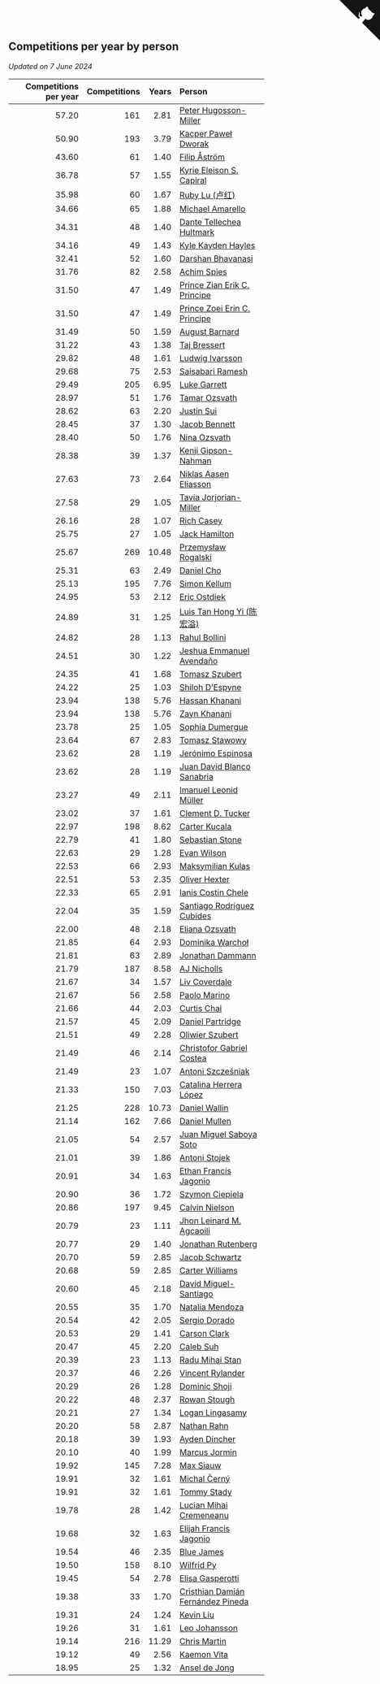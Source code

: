 ## Competitions per year by person

*Updated on  7 June 2024*

| Competitions per year | Competitions | Years | Person |
| ---: | ---: | ---: | :--- |
| 57.20 | 161 | 2.81 | [Peter Hugosson-Miller](https://www.worldcubeassociation.org/persons/2021HUGO01) |
| 50.90 | 193 | 3.79 | [Kacper Paweł Dworak](https://www.worldcubeassociation.org/persons/2020DWOR01) |
| 43.60 | 61 | 1.40 | [Filip Åström](https://www.worldcubeassociation.org/persons/2023ASTR01) |
| 36.78 | 57 | 1.55 | [Kyrie Eleison S. Capiral](https://www.worldcubeassociation.org/persons/2022CAPI02) |
| 35.98 | 60 | 1.67 | [Ruby Lu (卢红)](https://www.worldcubeassociation.org/persons/2022LURU01) |
| 34.66 | 65 | 1.88 | [Michael Amarello](https://www.worldcubeassociation.org/persons/2022AMAR09) |
| 34.31 | 48 | 1.40 | [Dante Tellechea Hultmark](https://www.worldcubeassociation.org/persons/2023HULT01) |
| 34.16 | 49 | 1.43 | [Kyle Kayden Hayles](https://www.worldcubeassociation.org/persons/2022HAYL02) |
| 32.41 | 52 | 1.60 | [Darshan Bhavanasi](https://www.worldcubeassociation.org/persons/2022BHAV01) |
| 31.76 | 82 | 2.58 | [Achim Spies](https://www.worldcubeassociation.org/persons/2021SPIE01) |
| 31.50 | 47 | 1.49 | [Prince Zian Erik C. Principe](https://www.worldcubeassociation.org/persons/2022PRIN08) |
| 31.50 | 47 | 1.49 | [Prince Zoei Erin C. Principe](https://www.worldcubeassociation.org/persons/2022PRIN09) |
| 31.49 | 50 | 1.59 | [August Barnard](https://www.worldcubeassociation.org/persons/2022BARN21) |
| 31.22 | 43 | 1.38 | [Taj Bressert](https://www.worldcubeassociation.org/persons/2023BRES01) |
| 29.82 | 48 | 1.61 | [Ludwig Ivarsson](https://www.worldcubeassociation.org/persons/2022IVAR01) |
| 29.68 | 75 | 2.53 | [Saisabari Ramesh](https://www.worldcubeassociation.org/persons/2021RAME01) |
| 29.49 | 205 | 6.95 | [Luke Garrett](https://www.worldcubeassociation.org/persons/2017GARR05) |
| 28.97 | 51 | 1.76 | [Tamar Ozsvath](https://www.worldcubeassociation.org/persons/2022OZSV04) |
| 28.62 | 63 | 2.20 | [Justin Sui](https://www.worldcubeassociation.org/persons/2022SUIJ01) |
| 28.45 | 37 | 1.30 | [Jacob Bennett](https://www.worldcubeassociation.org/persons/2023BENN04) |
| 28.40 | 50 | 1.76 | [Nina Ozsvath](https://www.worldcubeassociation.org/persons/2022OZSV03) |
| 28.38 | 39 | 1.37 | [Kenji Gipson-Nahman](https://www.worldcubeassociation.org/persons/2023GIPS01) |
| 27.63 | 73 | 2.64 | [Niklas Aasen Eliasson](https://www.worldcubeassociation.org/persons/2021ELIA01) |
| 27.58 | 29 | 1.05 | [Tavia Jorjorian-Miller](https://www.worldcubeassociation.org/persons/2023JORJ01) |
| 26.16 | 28 | 1.07 | [Rich Casey](https://www.worldcubeassociation.org/persons/2023CASE06) |
| 25.75 | 27 | 1.05 | [Jack Hamilton](https://www.worldcubeassociation.org/persons/2023HAMI08) |
| 25.67 | 269 | 10.48 | [Przemysław Rogalski](https://www.worldcubeassociation.org/persons/2013ROGA02) |
| 25.31 | 63 | 2.49 | [Daniel Cho](https://www.worldcubeassociation.org/persons/2021CHOD01) |
| 25.13 | 195 | 7.76 | [Simon Kellum](https://www.worldcubeassociation.org/persons/2016KELL12) |
| 24.95 | 53 | 2.12 | [Eric Ostdiek](https://www.worldcubeassociation.org/persons/2022OSTD01) |
| 24.89 | 31 | 1.25 | [Luis Tan Hong Yi (陈宏溢)](https://www.worldcubeassociation.org/persons/2023YILU01) |
| 24.82 | 28 | 1.13 | [Rahul Bollini](https://www.worldcubeassociation.org/persons/2023BOLL01) |
| 24.51 | 30 | 1.22 | [Jeshua Emmanuel Avendaño](https://www.worldcubeassociation.org/persons/2023AVEN01) |
| 24.35 | 41 | 1.68 | [Tomasz Szubert](https://www.worldcubeassociation.org/persons/2022SZUB02) |
| 24.22 | 25 | 1.03 | [Shiloh D’Espyne](https://www.worldcubeassociation.org/persons/2023DESP01) |
| 23.94 | 138 | 5.76 | [Hassan Khanani](https://www.worldcubeassociation.org/persons/2018KHAN26) |
| 23.94 | 138 | 5.76 | [Zayn Khanani](https://www.worldcubeassociation.org/persons/2018KHAN28) |
| 23.78 | 25 | 1.05 | [Sophia Dumergue](https://www.worldcubeassociation.org/persons/2023DUME02) |
| 23.64 | 67 | 2.83 | [Tomasz Stawowy](https://www.worldcubeassociation.org/persons/2021STAW01) |
| 23.62 | 28 | 1.19 | [Jerónimo Espinosa](https://www.worldcubeassociation.org/persons/2023ESPI07) |
| 23.62 | 28 | 1.19 | [Juan David Blanco Sanabria](https://www.worldcubeassociation.org/persons/2023SANA04) |
| 23.27 | 49 | 2.11 | [Imanuel Leonid Müller](https://www.worldcubeassociation.org/persons/2022MULL02) |
| 23.02 | 37 | 1.61 | [Clement D. Tucker](https://www.worldcubeassociation.org/persons/2022TUCK09) |
| 22.97 | 198 | 8.62 | [Carter Kucala](https://www.worldcubeassociation.org/persons/2015KUCA01) |
| 22.79 | 41 | 1.80 | [Sebastian Stone](https://www.worldcubeassociation.org/persons/2022STON09) |
| 22.63 | 29 | 1.28 | [Evan Wilson](https://www.worldcubeassociation.org/persons/2023WILS11) |
| 22.53 | 66 | 2.93 | [Maksymilian Kulas](https://www.worldcubeassociation.org/persons/2021KULA02) |
| 22.51 | 53 | 2.35 | [Oliver Hexter](https://www.worldcubeassociation.org/persons/2022HEXT01) |
| 22.33 | 65 | 2.91 | [Ianis Costin Chele](https://www.worldcubeassociation.org/persons/2021CHEL01) |
| 22.04 | 35 | 1.59 | [Santiago Rodríguez Cubides](https://www.worldcubeassociation.org/persons/2022CUBI01) |
| 22.00 | 48 | 2.18 | [Eliana Ozsvath](https://www.worldcubeassociation.org/persons/2022OZSV01) |
| 21.85 | 64 | 2.93 | [Dominika Warchoł](https://www.worldcubeassociation.org/persons/2021WARC01) |
| 21.81 | 63 | 2.89 | [Jonathan Dammann](https://www.worldcubeassociation.org/persons/2021DAMM01) |
| 21.79 | 187 | 8.58 | [AJ Nicholls](https://www.worldcubeassociation.org/persons/2015NICH04) |
| 21.67 | 34 | 1.57 | [Liv Coverdale](https://www.worldcubeassociation.org/persons/2022COVE02) |
| 21.67 | 56 | 2.58 | [Paolo Marino](https://www.worldcubeassociation.org/persons/2021MARI04) |
| 21.66 | 44 | 2.03 | [Curtis Chai](https://www.worldcubeassociation.org/persons/2022CHAI02) |
| 21.57 | 45 | 2.09 | [Daniel Partridge](https://www.worldcubeassociation.org/persons/2022PART02) |
| 21.51 | 49 | 2.28 | [Oliwier Szubert](https://www.worldcubeassociation.org/persons/2022SZUB01) |
| 21.49 | 46 | 2.14 | [Christofor Gabriel Costea](https://www.worldcubeassociation.org/persons/2022COST03) |
| 21.49 | 23 | 1.07 | [Antoni Szcześniak](https://www.worldcubeassociation.org/persons/2023SZCZ04) |
| 21.33 | 150 | 7.03 | [Catalina Herrera López](https://www.worldcubeassociation.org/persons/2017LOPE31) |
| 21.25 | 228 | 10.73 | [Daniel Wallin](https://www.worldcubeassociation.org/persons/2013WALL03) |
| 21.14 | 162 | 7.66 | [Daniel Mullen](https://www.worldcubeassociation.org/persons/2016MULL04) |
| 21.05 | 54 | 2.57 | [Juan Miguel Saboya Soto](https://www.worldcubeassociation.org/persons/2021SOTO01) |
| 21.01 | 39 | 1.86 | [Antoni Stojek](https://www.worldcubeassociation.org/persons/2022STOJ03) |
| 20.91 | 34 | 1.63 | [Ethan Francis Jagonio](https://www.worldcubeassociation.org/persons/2022JAGO03) |
| 20.90 | 36 | 1.72 | [Szymon Ciepiela](https://www.worldcubeassociation.org/persons/2022CIEP01) |
| 20.86 | 197 | 9.45 | [Calvin Nielson](https://www.worldcubeassociation.org/persons/2014NIEL03) |
| 20.79 | 23 | 1.11 | [Jhon Leinard M. Agcaoili](https://www.worldcubeassociation.org/persons/2023AGCA01) |
| 20.77 | 29 | 1.40 | [Jonathan Rutenberg](https://www.worldcubeassociation.org/persons/2023RUTE01) |
| 20.70 | 59 | 2.85 | [Jacob Schwartz](https://www.worldcubeassociation.org/persons/2021SCHW01) |
| 20.68 | 59 | 2.85 | [Carter Williams](https://www.worldcubeassociation.org/persons/2021WILL06) |
| 20.60 | 45 | 2.18 | [David Miguel-Santiago](https://www.worldcubeassociation.org/persons/2022MIGU02) |
| 20.55 | 35 | 1.70 | [Natalia Mendoza](https://www.worldcubeassociation.org/persons/2022MEND24) |
| 20.54 | 42 | 2.05 | [Sergio Dorado](https://www.worldcubeassociation.org/persons/2022CORR05) |
| 20.53 | 29 | 1.41 | [Carson Clark](https://www.worldcubeassociation.org/persons/2023CLAR02) |
| 20.47 | 45 | 2.20 | [Caleb Suh](https://www.worldcubeassociation.org/persons/2022SUHC01) |
| 20.39 | 23 | 1.13 | [Radu Mihai Stan](https://www.worldcubeassociation.org/persons/2023STAN09) |
| 20.37 | 46 | 2.26 | [Vincent Rylander](https://www.worldcubeassociation.org/persons/2022RYLA01) |
| 20.29 | 26 | 1.28 | [Dominic Shoji](https://www.worldcubeassociation.org/persons/2023SHOJ01) |
| 20.22 | 48 | 2.37 | [Rowan Stough](https://www.worldcubeassociation.org/persons/2022STOU01) |
| 20.21 | 27 | 1.34 | [Logan Lingasamy](https://www.worldcubeassociation.org/persons/2023LING02) |
| 20.20 | 58 | 2.87 | [Nathan Rahn](https://www.worldcubeassociation.org/persons/2021RAHN01) |
| 20.18 | 39 | 1.93 | [Ayden Dincher](https://www.worldcubeassociation.org/persons/2022DINC01) |
| 20.10 | 40 | 1.99 | [Marcus Jormin](https://www.worldcubeassociation.org/persons/2022JORM01) |
| 19.92 | 145 | 7.28 | [Max Siauw](https://www.worldcubeassociation.org/persons/2017SIAU02) |
| 19.91 | 32 | 1.61 | [Michal Černý](https://www.worldcubeassociation.org/persons/2022CERN03) |
| 19.91 | 32 | 1.61 | [Tommy Stady](https://www.worldcubeassociation.org/persons/2022STAD01) |
| 19.78 | 28 | 1.42 | [Lucian Mihai Cremeneanu](https://www.worldcubeassociation.org/persons/2023CREM01) |
| 19.68 | 32 | 1.63 | [Elijah Francis Jagonio](https://www.worldcubeassociation.org/persons/2022JAGO02) |
| 19.54 | 46 | 2.35 | [Blue James](https://www.worldcubeassociation.org/persons/2022JAME01) |
| 19.50 | 158 | 8.10 | [Wilfrid Py](https://www.worldcubeassociation.org/persons/2016PYWI01) |
| 19.45 | 54 | 2.78 | [Elisa Gasperotti](https://www.worldcubeassociation.org/persons/2021GASP01) |
| 19.38 | 33 | 1.70 | [Cristhian Damián Fernández Pineda](https://www.worldcubeassociation.org/persons/2022PINE05) |
| 19.31 | 24 | 1.24 | [Kevin Liu](https://www.worldcubeassociation.org/persons/2023LIUK02) |
| 19.26 | 31 | 1.61 | [Leo Johansson](https://www.worldcubeassociation.org/persons/2022JOHA08) |
| 19.14 | 216 | 11.29 | [Chris Martin](https://www.worldcubeassociation.org/persons/2013MART03) |
| 19.12 | 49 | 2.56 | [Kaemon Vita](https://www.worldcubeassociation.org/persons/2021VITA01) |
| 18.95 | 25 | 1.32 | [Ansel de Jong](https://www.worldcubeassociation.org/persons/2023JONG01) |


<a href="https://github.com/jonatanklosko/wca_statistics" class="github-corner" aria-label="View source on Github"><svg width="80" height="80" viewBox="0 0 250 250" style="fill:#151513; color:#fff; position: absolute; top: 0; border: 0; right: 0;" aria-hidden="true"><path d="M0,0 L115,115 L130,115 L142,142 L250,250 L250,0 Z"></path><path d="M128.3,109.0 C113.8,99.7 119.0,89.6 119.0,89.6 C122.0,82.7 120.5,78.6 120.5,78.6 C119.2,72.0 123.4,76.3 123.4,76.3 C127.3,80.9 125.5,87.3 125.5,87.3 C122.9,97.6 130.6,101.9 134.4,103.2" fill="currentColor" style="transform-origin: 130px 106px;" class="octo-arm"></path><path d="M115.0,115.0 C114.9,115.1 118.7,116.5 119.8,115.4 L133.7,101.6 C136.9,99.2 139.9,98.4 142.2,98.6 C133.8,88.0 127.5,74.4 143.8,58.0 C148.5,53.4 154.0,51.2 159.7,51.0 C160.3,49.4 163.2,43.6 171.4,40.1 C171.4,40.1 176.1,42.5 178.8,56.2 C183.1,58.6 187.2,61.8 190.9,65.4 C194.5,69.0 197.7,73.2 200.1,77.6 C213.8,80.2 216.3,84.9 216.3,84.9 C212.7,93.1 206.9,96.0 205.4,96.6 C205.1,102.4 203.0,107.8 198.3,112.5 C181.9,128.9 168.3,122.5 157.7,114.1 C157.9,116.9 156.7,120.9 152.7,124.9 L141.0,136.5 C139.8,137.7 141.6,141.9 141.8,141.8 Z" fill="currentColor" class="octo-body"></path></svg></a><style>.github-corner:hover .octo-arm{animation:octocat-wave 560ms ease-in-out}@keyframes octocat-wave{0%,100%{transform:rotate(0)}20%,60%{transform:rotate(-25deg)}40%,80%{transform:rotate(10deg)}}@media (max-width:500px){.github-corner:hover .octo-arm{animation:none}.github-corner .octo-arm{animation:octocat-wave 560ms ease-in-out}}</style>
